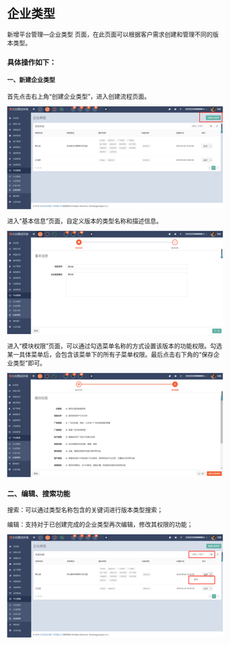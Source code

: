 # 企业类型

新增平台管理—企业类型 页面，在此页面可以根据客户需求创建和管理不同的版本类型。

### 具体操作如下：

#### 一、新建企业类型

首先点击右上角“创建企业类型”，进入创建流程页面。

![](/assets/1525328371%281%29.jpg)

进入“基本信息”页面，自定义版本的类型名称和描述信息。

![](/assets/1525842107%281%29.jpg)

进入“模块权限”页面，可以通过勾选菜单名称的方式设置该版本的功能权限。勾选某一具体菜单后，会包含该菜单下的所有子菜单权限。最后点击右下角的“保存企业类型”即可。

![](/assets/1525842144%281%29.jpg)

### 二、编辑、搜索功能

搜索：可以通过类型名称包含的关键词进行版本类型搜索；

编辑：支持对于已创建完成的企业类型再次编辑，修改其权限的功能；

![](/assets/1525329064%281%29.jpg)

